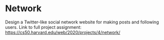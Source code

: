 # Network

Design a Twitter-like social network website for making posts and following users. Link to full project assignment: https://cs50.harvard.edu/web/2020/projects/4/network/